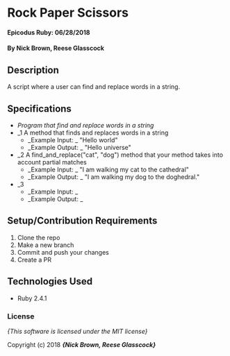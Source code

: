 # Rock Paper Scissors

#### Epicodus Ruby: 06/28/2018

#### By Nick Brown, Reese Glasscock

## Description

A script where a user can find and replace words in a string.

## Specifications
* _Program that find and replace words in a string_
* _1 A method that finds and replaces words in a string
  - _Example Input: _ "Hello world"
  - _Example Output: _ "Hello universe"
* _2 A find_and_replace("cat", "dog") method that your method takes into account partial matches
  - _Example Input: _ "I am walking my cat to the cathedral"
  - _Example Output: _ "I am walking my dog to the doghedral."
* _3
  - _Example Input: _
  - _Example Output: _

## Setup/Contribution Requirements

1. Clone the repo
1. Make a new branch
1. Commit and push your changes
1. Create a PR

## Technologies Used

* Ruby 2.4.1

### License

*{This software is licensed under the MIT license}*

Copyright (c) 2018 **_{Nick Brown, Reese Glasscock}_**
